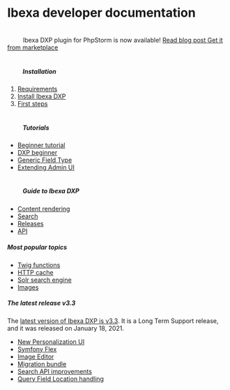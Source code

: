 <div class="front-page">
    <div class="row">
        <h1>Ibexa developer documentation</h1>
    </div>
    <div class="row mt-5 pb-4">
        <div class="col-12">
            <div class="announcement" role="alert">
                <div class="d-flex flex-column flex-md-row justify-content-between align-items-center">
                    <span class="d-flex align-items-center">
                        <svg class="tile-icon" width="32" height="32" viewBox="0 0 140 140" xmlns="http://www.w3.org/2000/svg">
                            <g transform="matrix(5.833333333333333,0,0,5.833333333333333,0,0)"><path d="M17.436,10.852a1.7,1.7,0,1,1,2.4-2.4,1.752,1.752,0,0,1,.391.59.441.441,0,0,0,.314.267A.422.422,0,0,0,20.93,9.2l1.325-1.325a.858.858,0,0,0-.012-1.213l-1.39-1.389a1.661,1.661,0,0,0,.765-.436,1.733,1.733,0,0,0-2.451-2.45,1.659,1.659,0,0,0-.435.764l-1.39-1.389a.858.858,0,0,0-1.213-.013L14.9,2.975a.417.417,0,0,0-.119.345.442.442,0,0,0,.193.317,1.745,1.745,0,0,1,.269.221,1.7,1.7,0,1,1-2.4,2.4,1.752,1.752,0,0,1-.221-.27A.438.438,0,0,0,12.3,5.8a.422.422,0,0,0-.345.12l-1.23,1.23a.859.859,0,0,0,.013,1.213l4.9,4.9a.857.857,0,0,0,1.212.013l1.325-1.325a.421.421,0,0,0,.113-.39.439.439,0,0,0-.267-.314A1.774,1.774,0,0,1,17.436,10.852Z" fill="none" stroke="var(--ibexa-jazzberry)" stroke-linecap="round" stroke-linejoin="round" stroke-width="1.5"></path><path d="M1.484 13.5L1.484 22.5" fill="none" stroke="var(--ibexa-jazzberry)" stroke-linecap="round" stroke-linejoin="round" stroke-width="1.5"></path><path d="M1.484,21h16.5a3,3,0,0,0-3-3h-3.75a3,3,0,0,0-3-3H1.484" fill="none" stroke="var(--ibexa-jazzberry)" stroke-linecap="round" stroke-linejoin="round" stroke-width="1.5"></path><path d="M7.484 18L11.234 18" fill="none" stroke="var(--ibexa-jazzberry)" stroke-linecap="round" stroke-linejoin="round" stroke-width="1.5"></path></g>
                        </svg>
                        Ibexa DXP plugin for PhpStorm is now available!
                    </span>
                    <span class="d-flex flex-column flex-xs-row flex-sm-row flex-md-row justify-content-between align-items-center ml-md-4">
                        <a href="https://www.ibexa.co/blog/save-time-with-ibexa-dxp-s-latest-ide-plugin" class="btn btn-sm btn-announcement-outline mr-4 ml-4 ml-md-0 mb-3 mb-sm-0" target="_blank">
                            Read blog post
                        </a>
                        <a href="https://plugins.jetbrains.com/plugin/17239-ibexa-dxp" class="btn btn-sm btn-announcement" target="_blank">
                            Get it from marketplace
                        </a>
                    </span>
                </div>
            </div>
        </div>
    </div>
    <div class="row">
        <div class="col-lg px-2 px-lg-4">
            <div class="tile">
                <div class="row">
                    <div class="col-lg">
                        <h5 class="tile-title">
                            <svg class="tile-icon align-middle" width="32" height="32">
                                <use fill="var(--ibexa-jazzberry)" xlink:href="images/ez-icons.svg#publish"></use>
                            </svg>
                            Installation
                        </h5>
                        <div class="tile-body">
                            <ol>
                                <li><a href="getting_started/requirements/">Requirements</a></li>
                                <li><a href="getting_started/install_ez_platform/">Install Ibexa DXP</a></li>
                                <li><a href="getting_started/first_steps/">First steps</a></li>
                            </ol>
                        </div>
                    </div>
                </div>
            </div>
        </div>
        <div class="col-lg px-2">
            <div class="tile">
                <div class="row">
                    <div class="col-lg">
                        <h5 class="tile-title">
                            <svg class="tile-icon align-middle" width="32" height="32">
                                <use fill="var(--ibexa-jazzberry)" xlink:href="images/ez-icons.svg#about"></use>
                            </svg>
                            Tutorials
                        </h5>
                        <div class="tile-body">
                            <ul>
                                <li><a href="tutorials/platform_beginner/building_a_bicycle_route_tracker_in_ez_platform/">Beginner tutorial</a></li>
                                <li><a href="tutorials/enterprise_beginner/ez_enterprise_beginner_tutorial_-_its_a_dogs_world/">DXP beginner</a></li>
                                <li><a href="tutorials/generic_field_type/creating_a_point2d_field_type/">Generic Field Type</a></li>
                                <li><a href="tutorials/extending_admin_ui/extending_admin_ui/">Extending Admin UI</a></li>
                            </ul>
                        </div>
                    </div>
                </div>
            </div>
        </div>
        <div class="col-lg px-2 px-lg-4">
            <div class="tile">
                <div class="row">
                    <div class="col-lg">
                        <h5 class="tile-title">
                            <svg class="tile-icon align-middle" width="32" height="32">
                                <use fill="var(--ibexa-jazzberry)" xlink:href="images/ez-icons.svg#settings-config"></use>
                            </svg>
                            Guide to Ibexa DXP
                        </h5>
                    <div class="tile-body">
                        <ul>
                            <li><a href="guide/content_rendering/render_content/render_content/">Content rendering</a></li>
                            <li><a href="guide/search/search/">Search</a></li>
                            <li><a href="releases/ibexa_dxp_v3.3/">Releases</a></li>
                            <li><a href="api/public_php_api/">API</a></li>
                        </ul>
                    </div>
                </div>
            </div>
        </div>
    </div>
    </div>
    <div class="row mt-5">
        <div class="col-lg-4 mb-5 most-popular">
            <h5>
                Most popular topics
                <svg class="tile-icon" width="15" height="15">
                    <use fill="var(--ibexa-jazzberry)" xlink:href="images/ez-icons.svg#bookmark-active"></use>
                </svg>
            </h5>
                <ul>
                    <li><a href="guide/content_rendering/twig_function_reference/twig_functions_reference/">Twig functions</a></li>
                    <li><a href="guide/cache/http_cache/">HTTP cache</a></li>
                    <li><a href="guide/search/solr/">Solr search engine</a></li>
                    <li><a href="guide/images/">Images</a></li>
                </ul>
        </div>
        <div class="col-lg-8 mb-5 latest-release">
            <h5>
                The latest release
                <span class="pill">v3.3</span>
            </h5>
            <div class="row mt-3">
                <div class="col-lg-5">The <a href="releases/ibexa_dxp_v3.3/">latest version of Ibexa DXP is v3.3</a>. It is a Long Term Support release, and it was released on January 18, 2021.
                </div>
                <div class="col-sm-7 features">
                    <ul>
                        <li><a href="releases/ibexa_dxp_v3.3/#new-personalization-ui">New Personalization UI</a></li>
                        <li><a href="releases/ibexa_dxp_v3.3/#symfony-flex">Symfony Flex</a></li>
                        <li><a href="releases/ibexa_dxp_v3.3/#image-editor">Image Editor</a></li>
                        <li><a href="releases/ibexa_dxp_v3.3/#migration-bundle">Migration bundle</a></li>
                        <li><a href="releases/ibexa_dxp_v3.3/#extended-search-api-capabilities">Search API improvements</a></li>
                        <li><a href="releases/ibexa_dxp_v3.3/#query-field-location-handling">Query Field Location handling</a></li>
                    </ul>
                </div>
            </div>
        </div>
    </div>
</div>
